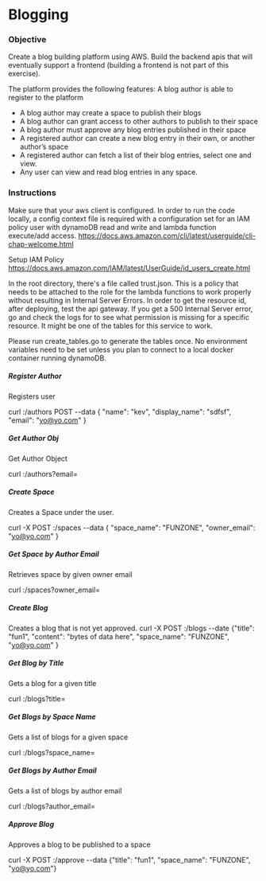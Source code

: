 # Blogging
### Objective 
 
Create a blog building platform using AWS. Build the backend apis that will eventually support a frontend (building a frontend is not part of this exercise).  
 
The platform provides the following features: A blog author is able to register to the platform 
- A blog author may create a space to publish their blogs 
- A blog author can grant access to other authors to publish to their space 
- A blog author must approve any blog entries published in their space 
- A registered author can create a new blog entry in their own, or another author’s space 
- A registered author can fetch a list of their blog entries, select one and view. 
- Any user can view and read blog entries in any space. 

### Instructions
Make sure that your aws client is configured. In order to run the code locally, a config context file is required with a
configuration set for an IAM policy user with dynamoDB read and write and lambda function execute/add access.
https://docs.aws.amazon.com/cli/latest/userguide/cli-chap-welcome.html

Setup IAM Policy
https://docs.aws.amazon.com/IAM/latest/UserGuide/id_users_create.html

In the root directory, there's a file called trust.json. This is a policy that needs to be attached to the role for the
lambda functions to work properly without resulting in Internal Server Errors. In order to get the resource id,
after deploying, test the api gateway. If you get a 500 Internal Server error, go and check the logs
for to see what permission is missing for a specific resource. It might be one of the tables for this
service to work.

Please run create_tables.go to generate the tables once. No environment variables need to be set unless you plan to connect to a local docker
container running dynamoDB.

##### Register Author
Registers user

curl <uri>:/authors
POST --data {
             	"name": "kev",
             	"display_name": "sdfsf",
             	"email": "yo@yo.com"
             }

             
##### Get Author Obj
Get Author Object

curl :/authors?email=<email-address>

##### Create Space
Creates a Space under the user.

curl -X POST :/spaces  --data { "space_name": "FUNZONE", "owner_email": "yo@yo.com" }

##### Get Space by Author Email
Retrieves space by given owner email

curl :/spaces?owner_email=<email-address>

##### Create Blog
Creates a blog that is not yet approved.
curl -X POST :/blogs --date {"title": "fun1", "content": "bytes of data here", "space_name": "FUNZONE", "yo@yo.com" }

##### Get Blog by Title
Gets a blog for a given title

curl :/blogs?title=<title-name-here>

##### Get Blogs by Space Name
Gets a list of blogs for a given space

curl :/blogs?space_name=<space-name-here>

##### Get Blogs by Author Email
Gets a list of blogs by author email

curl :/blogs?author_email=<email-address>

##### Approve Blog
Approves a blog to be published to a space

curl -X POST :/approve --data {"title": "fun1", "space_name": "FUNZONE", "yo@yo.com"}